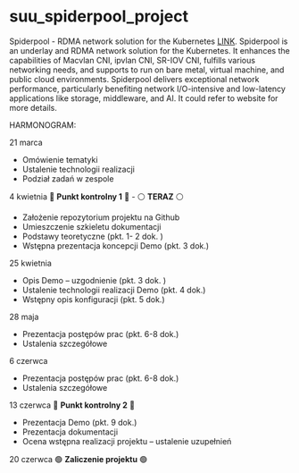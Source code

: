 # suu_spiderpool_project

Spiderpool - RDMA network solution for the Kubernetes [LINK](https://spidernet-io.github.io/spiderpool/v0.9/#license). Spiderpool is an underlay and RDMA network solution for the Kubernetes. It enhances the capabilities of Macvlan CNI, ipvlan CNI, SR-IOV CNI, fulfills various networking needs, and supports to run on bare metal, virtual machine, and public cloud environments. Spiderpool delivers exceptional network performance, particularly benefiting network I/O-intensive and low-latency applications like storage, middleware, and AI. It could refer to website for more details.

HARMONOGRAM:

21 marca 
- Omówienie tematyki
- Ustalenie technologii realizacji
- Podział zadań w zespole

4 kwietnia 🔴 **Punkt kontrolny 1** 🔴 - ⚪ **TERAZ** ⚪
- Założenie repozytorium projektu na Github
- Umieszczenie szkieletu dokumentacji
- Podstawy teoretyczne (pkt. 1- 2 dok. )
- Wstępna prezentacja koncepcji Demo (pkt. 3 dok.)
  
25 kwietnia
- Opis Demo – uzgodnienie (pkt. 3 dok. )
- Ustalenie technologii realizacji Demo (pkt. 4 dok.)
- Wstępny opis konfiguracji (pkt. 5 dok.)

28 maja
- Prezentacja postępów prac (pkt. 6-8 dok.)
- Ustalenia szczegółowe

6 czerwca
- Prezentacja postępów prac (pkt. 6-8 dok.)
- Ustalenia szczegółowe

13 czerwca 🔴 **Punkt kontrolny 2** 🔴
- Prezentacja Demo (pkt. 9 dok.)
- Prezentacja dokumentacji
- Ocena wstępna realizacji projektu – ustalenie uzupełnień

20 czerwca 🟢 **Zaliczenie projektu** 🟢
